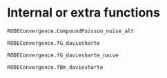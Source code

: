 # Internal or extra functions

```@docs
RODEConvergence.CompoundPoisson_noise_alt
```

```@docs
RODEConvergence.fG_daviesharte
```

```@docs
RODEConvergence.fG_daviesharte_naive
```

```@docs
RODEConvergence.fBm_daviesharte
```


